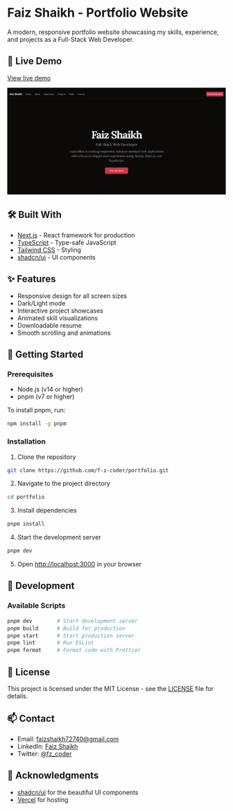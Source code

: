 # Faiz Shaikh - Portfolio Website

A modern, responsive portfolio website showcasing my skills, experience, and projects as a Full-Stack Web Developer.

## 🚀 Live Demo

[View live demo](https://portfolio-ten-phi-65.vercel.app)

![Portfolio Screenshot](https://github.com/f-z-coder/portfolio/blob/main/public/website-preview.png)

## 🛠️ Built With

- [Next.js](https://nextjs.org/) - React framework for production
- [TypeScript](https://www.typescriptlang.org/) - Type-safe JavaScript
- [Tailwind CSS](https://tailwindcss.com/) - Styling
- [shadcn/ui](https://ui.shadcn.com/) - UI components

## ✨ Features

- Responsive design for all screen sizes
- Dark/Light mode
- Interactive project showcases
- Animated skill visualizations
- Downloadable resume
- Smooth scrolling and animations

## 🚀 Getting Started

### Prerequisites

- Node.js (v14 or higher)
- pnpm (v7 or higher)

To install pnpm, run:

```bash
npm install -g pnpm
```

### Installation

1. Clone the repository

```bash
git clone https://github.com/f-z-coder/portfolio.git
```

2. Navigate to the project directory

```bash
cd portfolio
```

3. Install dependencies

```bash
pnpm install
```

4. Start the development server

```bash
pnpm dev
```

5. Open [http://localhost:3000](http://localhost:3000) in your browser

## 🔧 Development

### Available Scripts

```bash
pnpm dev        # Start development server
pnpm build      # Build for production
pnpm start      # Start production server
pnpm lint       # Run ESLint
pnpm format     # Format code with Prettier
```

## 📄 License

This project is licensed under the MIT License - see the [LICENSE](LICENSE) file for details.

## 📫 Contact

- Email: faizshaikh72740@gmail.com
- LinkedIn: [Faiz Shaikh](https://www.linkedin.com/in/f-z-coder/)
- Twitter: [@fz_coder](https://x.com/fz_coder)

## 🙏 Acknowledgments

- [shadcn/ui](https://ui.shadcn.com/) for the beautiful UI components
- [Vercel](https://vercel.com) for hosting
